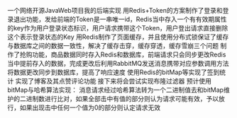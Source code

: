 一个网络开源JavaWeb项目我的后端实现
用Redis+Token的方案制作了登录和登录退出功能，发给前端的Token是一串唯一id，Redis当中存入一个有有效期属性的key作为用户登录状态标识，用户请求携带这个Token，用户登出请求直接删除这个表示登录状态的Key
用Redis制作了页面缓存，并且使用分布式锁保证了缓存与数据库之间的数据一致性，解决了缓存击穿，缓存穿透，缓存雪崩三个问题
制作了抢购功能，商品数据同时存入Redis和数据库，前端请求只会同步更改Redis当中提前存入的数据，完成更改后利用RabbitMQ发送消息携带对应参数调用方法将数据更改同步到数据库，提高了响应速度
使用Redis的bitMap等实现了签到统计
实现了博客及其点赞评论功能
接下来将会尝试实现布隆过滤器
预计使用bitMap与哈希算法实现：
        消息请求经过哈希算法转为一个二进制值去和bitMap维护的二进制数进行比对，如果全部击中有值的部分则认为请求可能有效，予以放行，如果出现击中任何一个值为0的部分则认定请求无效

